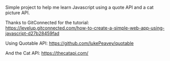 Simple project to help me learn Javascript using a quote API and a cat picture API.

Thanks to GitConnected for the tutorial:
https://levelup.gitconnected.com/how-to-create-a-simple-web-app-using-javascript-d27b28459fad

Using Quotable API:
https://github.com/lukePeavey/quotable

And the Cat API:
https://thecatapi.com/